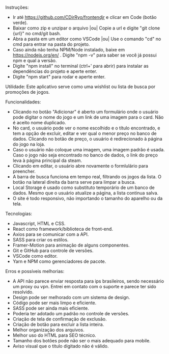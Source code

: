 Instruções:
- Ir até https://github.com/CDirRyo/frontendjr e clicar em Code (botão verde).
- Baixar como zip e unzipar o arquivo |ou| Copie a url e digite "git clone {url}" no cmd/git bash.
- Abra a pasta em um editor como VSCode |ou| Use o comando "cd" no cmd para entrar na pasta do projeto.
- Caso ainda não tenha NPM/Node instalado, baixe em https://nodejs.org/en/ . Digite "npm -v" para saber se você já possui npm e qual a versão.
- Digite "npm install" no terminal (ctrl+' para abrir) para instalar as dependências do projeto e aperte enter.
- Digite "npm start" para rodar e aperte enter.

Utilidade:
Este aplicativo serve como uma wishlist ou lista de busca por promoções de jogos.

Funcionalidades:
- Clicando no botão "Adicionar" é aberto um formulário onde o usuário pode digitar o nome do jogo e um link de uma imagem para o card. Não é aceito nome duplicado.
- No card, o usuário pode ver o nome escolhido e o título encontrado, e tem a opção de excluir, editar e ver qual o menor preço no banco de dados. Clicando no botão de preço, o usuário é redirecionado à página do jogo na loja.
- Caso o usuário não coloque uma imagem, uma imagem padrão é usada. Caso o jogo não seja encontrado no banco de dados, o link do preço leva à página principal da steam.
- Clicando em editar, o usuário abre novamente o formlulário para preencher. 
- A barra de busca funciona em tempo real, filtrando os jogos da lista. O botão na lateral direita da barra serve para limpar a busca.
- Local Storage é usado como substituto temporário de um banco de dados. Mesmo que o usuário atualize a página, a lista continua salva.
- O site é todo responsivo, não importando o tamanho do aparelho ou da tela.

Tecnologias:
- Javascript, HTML e CSS.
- React como framework/biblioteca de front-end.
- Axios para se comunicar com a API.
- SASS para criar os estilos.
- Framer-Motion para animação de alguns componentes.
- Git e GitHub para controle de versões.
- VSCode como editor.
- Yarn e NPM como gerenciadores de pacote.

Erros e possíveis melhorias:
- A API não parece enviar resposta para ips brasileiros, sendo necessário um proxy ou vpn. Entrei em contato com o suporte e parece ter sido resolvido.
- Design pode ser melhorado com um sistema de design.
- Código pode ser mais limpo e eficiente. 
- SASS pode ser ainda mais eficiente.
- Poderia ter adotado um padrão no controle de versões.
- Criação de tela de confirmação de exclusão.
- Criação de botão para excluir a lista inteira. 
- Melhor organização dos arquivos.
- Melhor uso do HTML para SEO técnico.
- Tamanho dos botões pode não ser o mais adequado para mobile.
- Aviso visual que o titulo digitado não é válido.